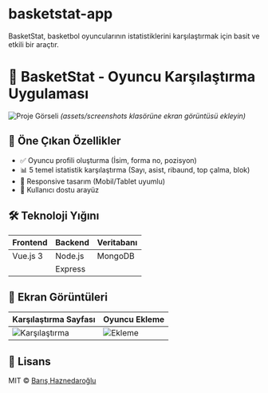 # basketstat-app
BasketStat, basketbol oyuncularının istatistiklerini karşılaştırmak için basit ve etkili bir araçtır.

# 🏀 BasketStat - Oyuncu Karşılaştırma Uygulaması

![Proje Görseli](screenshots/main-screen.png) *(assets/screenshots klasörüne ekran görüntüsü ekleyin)*

## 📌 Öne Çıkan Özellikler
- ✅ Oyuncu profili oluşturma (İsim, forma no, pozisyon)
- 📊 5 temel istatistik karşılaştırma (Sayı, asist, ribaund, top çalma, blok)
- 📱 Responsive tasarım (Mobil/Tablet uyumlu)
- 🎨 Kullanıcı dostu arayüz

## 🛠 Teknoloji Yığını
| Frontend       | Backend    | Veritabanı   |
|----------------|------------|-------------|
| Vue.js 3       | Node.js    | MongoDB     |
|                | Express    |             |

## 📸 Ekran Görüntüleri
| Karşılaştırma Sayfası | Oyuncu Ekleme |
|-----------------------|---------------|
| ![Karşılaştırma](screenshots/compare.png) | ![Ekleme](screenshots/add-player.png) |


## 📜 Lisans
MIT © [Barış Haznedaroğlu](https://github.com/barishh21)
